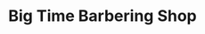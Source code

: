 ---
title: "Big Time Barbering Shop"
url: /accra/big-time-barbering-shop-nuriya-close/
shop: hairdresser
---